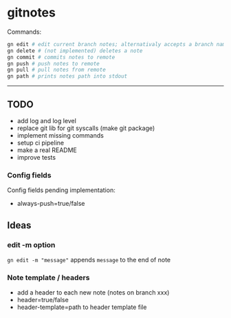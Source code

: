 # gitnotes

Commands:

```bash
gn edit # edit current branch notes; alternativaly accepts a branch name
gn delete # (not implemented) deletes a note
gn commit # commits notes to remote
gn push # push notes to remote
gn pull # pull notes from remote
gn path # prints notes path into stdout
```

---

## TODO

- add log and log level
- replace git lib for git syscalls (make git package)
- implement missing commands
- setup ci pipeline
- make a real README
- improve tests

### Config fields

Config fields pending implementation:

- always-push=true/false

## Ideas

### edit -m option

`gn edit -m "message"` appends `message` to the end of note

### Note template / headers

- add a header to each new note (notes on branch xxx)
- header=true/false
- header-template=path to header template file
